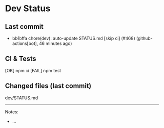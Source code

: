 # Dev Status

## Last commit
- bb1bffa chore(dev): auto-update STATUS.md [skip ci] (#468) (github-actions[bot], 46 minutes ago)
## CI & Tests
[OK] npm ci
[FAIL] npm test

## Changed files (last commit)
dev/STATUS.md

---
Notes:
- ...
